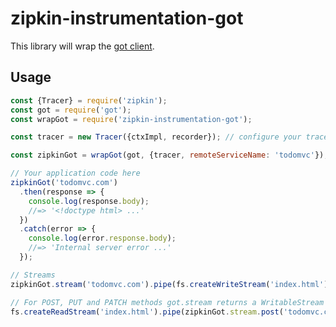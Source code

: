 # zipkin-instrumentation-got

This library will wrap the [got client](https://www.npmjs.com/package/got).

## Usage

```javascript
const {Tracer} = require('zipkin');
const got = require('got');
const wrapGot = require('zipkin-instrumentation-got');

const tracer = new Tracer({ctxImpl, recorder}); // configure your tracer properly here

const zipkinGot = wrapGot(got, {tracer, remoteServiceName: 'todomvc'});

// Your application code here
zipkinGot('todomvc.com')
  .then(response => {
    console.log(response.body);
    //=> '<!doctype html> ...'
  })
  .catch(error => {
    console.log(error.response.body);
    //=> 'Internal server error ...'
  });

// Streams
zipkinGot.stream('todomvc.com').pipe(fs.createWriteStream('index.html'));

// For POST, PUT and PATCH methods got.stream returns a WritableStream
fs.createReadStream('index.html').pipe(zipkinGot.stream.post('todomvc.com'));
```
